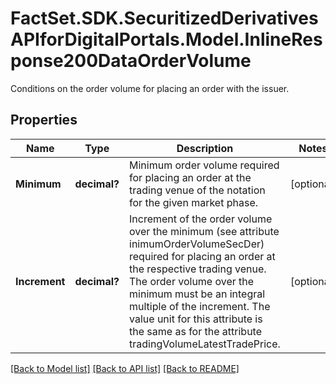 # FactSet.SDK.SecuritizedDerivativesAPIforDigitalPortals.Model.InlineResponse200DataOrderVolume
Conditions on the order volume for placing an order with the issuer.

## Properties

Name | Type | Description | Notes
------------ | ------------- | ------------- | -------------
**Minimum** | **decimal?** | Minimum order volume required for placing an order at the trading venue of the notation for the given market phase. | [optional] 
**Increment** | **decimal?** | Increment of the order volume over the minimum (see attribute inimumOrderVolumeSecDer) required for placing an order at the respective trading venue. The order volume over the minimum must be an integral multiple of the increment. The value unit for this attribute is the same as for the attribute tradingVolumeLatestTradePrice. | [optional] 

[[Back to Model list]](../README.md#documentation-for-models) [[Back to API list]](../README.md#documentation-for-api-endpoints) [[Back to README]](../README.md)

